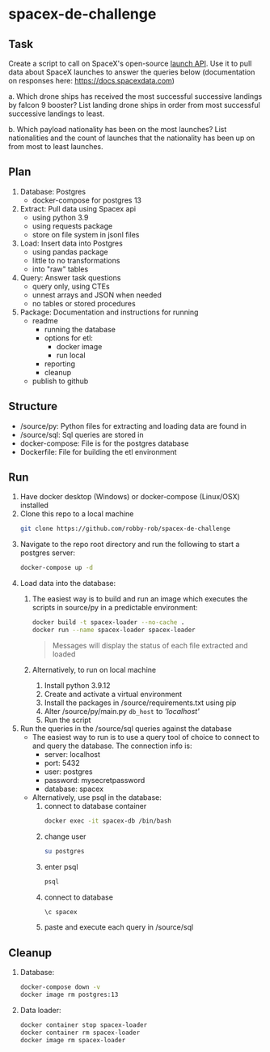 # spacex-de-challenge

## Task
Create a script to call on SpaceX's open-source [launch API](https://github.com/r-spacex/SpaceX-API). 
Use it to pull data about SpaceX launches to answer the queries below (documentation on responses 
here: https://docs.spacexdata.com)

a. Which drone ships has received the most successful successive landings by falcon 9 booster? List landing drone ships in order from most successful successive landings to least. 

b. Which payload nationality has been on the most launches? List nationalities and the count of launches that the nationality has been up on from most to least launches. 


## Plan
1. Database: Postgres
    - docker-compose for postgres 13
1. Extract: Pull data using Spacex api
    - using python 3.9
    - using requests package
    - store on file system in jsonl files
1. Load: Insert data into Postgres
    - using pandas package
    - little to no transformations
    - into "raw" tables
1. Query: Answer task questions
    - query only, using CTEs
    - unnest arrays and JSON when needed
    - no tables or stored procedures
1. Package: Documentation and instructions for running
    - readme
        - running the database
        - options for etl:
            - docker image
            - run local
        - reporting
        - cleanup
    - publish to github

## Structure
* /source/py: Python files for extracting and loading data are found in 
* /source/sql: Sql queries are stored in 
* docker-compose: File is for the postgres database
* Dockerfile: File for building the etl environment

## Run

1. Have docker desktop (Windows) or docker-compose (Linux/OSX) installed
1. Clone this repo to a local machine
    ```bash
    git clone https://github.com/robby-rob/spacex-de-challenge
    ```
1. Navigate to the repo root directory and run the following to start a postgres server:
    ```bash
    docker-compose up -d
    ```
1. Load data into the database:
    1. The easiest way is to build and run an image which executes the scripts in source/py in a predictable environment:
        ```bash
        docker build -t spacex-loader --no-cache .  
        docker run --name spacex-loader spacex-loader
        ```
        >Messages will display the status of each file extracted and loaded

    1. Alternatively, to run on local machine
        1. Install python 3.9.12
        1. Create and activate a virtual environment
        1. Install the packages in /source/requirements.txt using pip
        1. Alter /source/py/main.py `db_host` to *'localhost'*
        1. Run the script
1. Run the queries in the /source/sql queries against the database
    - The easiest way to run is to use a query tool of choice to connect to and query the database. The connection info is:
        - server: localhost
        - port: 5432
        - user: postgres
        - password: mysecretpassword
        - database: spacex 
    - Alternatively, use psql in the database:
        1. connect to database container
            ```bash
            docker exec -it spacex-db /bin/bash
            ```
        1. change user
            ```bash
            su postgres
            ```
        1. enter psql
            ```bash
            psql
            ```
        1. connect to database
            ```bash
            \c spacex
            ```
        1. paste and execute each query in /source/sql

## Cleanup
1. Database:
    ```bash
    docker-compose down -v
    docker image rm postgres:13
    ```
1. Data loader:
    ```bash
    docker container stop spacex-loader
    docker container rm spacex-loader
    docker image rm spacex-loader
    ```